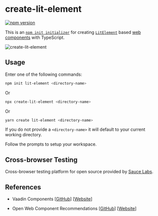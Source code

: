 # create-lit-element

[![npm version](https://badgen.net/npm/v/create-lit-element)](https://www.npmjs.com/package/create-lit-element)

This is an [`npm init initializer`](https://docs.npmjs.com/cli/init#description) for creating [`LitElement`](https://lit-element.polymer-project.org/) based [web components](https://www.webcomponents.org/introduction) with TypeScript.

![create-lit-element](https://user-images.githubusercontent.com/3392815/68860105-7e0eb700-06f1-11ea-9d58-7fd492c1295f.gif)

## Usage

Enter one of the following commands:

```sh
npm init lit-element <directory-name>
```
Or
```sh
npx create-lit-element <directory-name>
```
Or
```sh
yarn create lit-element <directory-name>
```

If you do not provide a `<directory-name>` it will default to your current working directory.

Follow the prompts to setup your workspace.

## Cross-browser Testing

Cross-browser testing platform for open source provided by [Sauce Labs](https://saucelabs.com/open-sauce).

## References

- Vaadin Components [[GitHub](https://github.com/vaadin/vaadin-element-skeleton/tree/wip/next)] [[Website](https://vaadin.com/components)]

- Open Web Component Recommendations [[GitHub](https://github.com/open-wc/open-wc)] [[Website](https://open-wc.org/)]